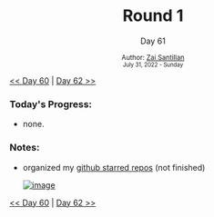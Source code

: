 <div align="center">
    <h1>Round 1</h1>
    <p>Day 61</p>
    <sub>
      Author: <a href="https://github.com/plskz" target="_blank">Zai Santillan</a>
      <br>
      <small>July 31, 2022 - Sunday</small>
    </sub>
  </div>

[<< Day 60](day060.md) | [Day 62 >>](day062.md)

### Today's Progress:

- none.

### Notes:

- organized my [github starred repos](https://github.com/plskz?tab=stars) (not finished)

  <a href='https://github.com/plskz?tab=stars'>![image](https://user-images.githubusercontent.com/57343545/183226626-b7c720cf-1429-4553-a912-5d46b08a3096.png)</a>

[<< Day 60](day060.md) | [Day 62 >>](day062.md)
